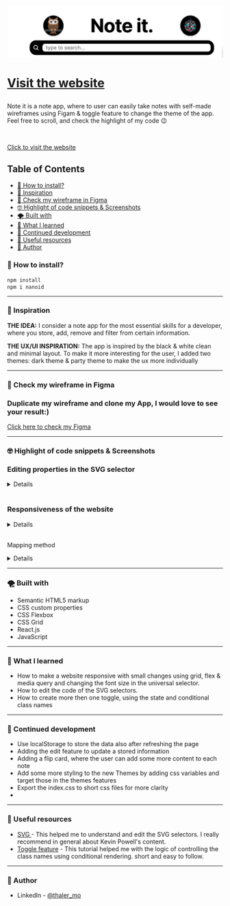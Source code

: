 ![welcome](./src/screenshots/app_banner.png)

<h1>

[Visit the website](https://sage-crisp-5daf9b.netlify.app 'check the website ')

</h1>
<div>

Note it is a note app, where to user can easily take notes with self-made wireframes using Figam &
toggle feature to change the theme of the app. Feel free to scroll, and check the highlight of my code 😉

</div>
<br>

[ Click to visit the website](http://sage-crisp-5daf9b.netlify.app 'VIsit the website')

  <h2>Table of Contents</h2>

- [🧐 How to install?](#-how-to-install)
- [🦋 Inspiration](#-inspiration)
- [🎨 Check my wireframe in Figma](#-check-my-wireframe-in-figma)
- [🤓 Highlight of code snippets \& Screenshots](#-highlight-of-code-snippets--screenshots)
- [🌪️ Built with](#️-built-with)
- [🙇 What I learned](#-what-i-learned)
- [🙆 Continued development](#-continued-development)
- [💆 Useful resources](#-useful-resources)
- [👀 Author](#-author)

### 🧐 How to install?

```
npm install
npm i nanoid
```

<hr>

### 🦋 Inspiration

**THE IDEA:** I consider a note app for the most essential skills for a developer, where you store, add, remove and filter from certain information.

**THE UX/UI INSPIRATION:** The app is inspired by the black & white clean and minimal layout. To make it more interesting for the user, I added two themes: dark theme & party theme to make the ux more individually

<hr>

### 🎨 Check my wireframe in Figma

<h3>Duplicate my wireframe and clone my App, I would love to see your result:)</h3>

<a href="https://www.figma.com/file/nMy5K9G6IpVROuhCtDenNz/note_it-(Repo)?node-id=0%3A1&t=BCeTSXEBppTjUkFs-1" target="blank">Click here to check my Figma</a>

---

### 🤓 Highlight of code snippets & Screenshots

<h3>Editing properties in the SVG selector</h3>

  <details>

```
   <svg
        xmlns="http://www.w3.org/2000/svg"
        <!-- use none to make the fill transparent -->
        fill="none"
        viewBox="0 0 24 24"
        <!-- use stroke width property to edit the line of the search icon -->
        strokeWidth={2.5}
        stroke="currentColor"
        className="search-icon"
      >
        <path
          strokeLinecap="round"
          strokeLinejoin="round"
          d="M21 21l-5.197-5.197m0 0A7.5 7.5 0 105.196 5.196a7.5 7.5 0 0010.607 10.607z"
        />
      </svg>
```

</details> <br>

<h3>Responsiveness of the website</h3>

<details>

<h4>wide screen</h4>

![Responsiveness](./src/screenshots/wide_view.png)

<h4>medium & small screen device</h4>

<div align="center">
<img src="./src/screenshots/tablet_view.png" alt="medium screen view" width="40%"/>
<img src="./src/screenshots/mobile_view.png" alt="medium screen view" width="30%"/>
</div>

<p>Using two media queries sizes for medium and small screen. the goal is to make it responsive in the main code, 
and make small changes to maximize the ux. In addition using the REM units to edit easily the size of components in the app</p>

```
/* ===================== MEDIA QUERIES (MEDIUM DEVICES) =========================*/
@media screen and (max-width: 1300px) {
  <!-- change the font-site in the universal selector,
  wil adapt all the css in relation with the new font size -->
  * {
    font-size: 14px;
  }

<!-- Change layout direction on the flexbox to adjust the appearance of
the app for the medium, screen devices -->
  .App {
    width: 100%;
    flex-direction: column;
    align-items: center;
  }

  .container-edit,
  .container-logs {
    width: 80%;
  }

  .container-logs {
    margin-block-start: 2rem;
  }
}

/* ===================== SMALL QUERIES (MEDIUM DEVICES) =========================*/
@media screen and (max-width: 600px) {
  * {
    font-size: 10px;
  }
}

```

</details><br>

<summery>Mapping method</summery>

<details>

<p>Using the mapping js method outside the return section for clear section divided by logic and actual render</p>

```
 const NotesList = (props) => {

  const notesMapping = props.notes.map((el) => (
    <SingleNote
      id={el.id}
      key={el.id}
      headline={el.headline}
      text={el.text}
      timeStamp={el.timeStamp}
      handleDeleteNote={props.handleDeleteNote}
    />
  ));

  return <div className="container-logs--logs-collection">{notesMapping}</div>;
};

export default NotesList;

```

</details>

<hr>

### 🌪️ Built with

- Semantic HTML5 markup
- CSS custom properties
- CSS Flexbox
- CSS Grid
- React.js
- JavaScript

<hr>

### 🙇 What I learned

- How to make a website responsive with small changes using grid, flex & media query and changing the font size in the universal selector.
- How to edit the code of the SVG selectors.
- How to create more then one toggle, using the state and conditional class names

<hr>

### 🙆 Continued development

- Use localStorage to store the data also after refreshing the page
- Adding the edit feature to update a stored information
- Adding a flip card, where the user can add some more content to each note
- Add some more styling to the new Themes by adding css variables and target those in the themes features
- Export the index.css to short css files for more clarity
-

<hr>

### 💆 Useful resources

- [SVG ](https://youtu.be/ZJSCl6XEdP8) - This helped me to understand and edit the SVG selectors. I really recommend in general about Kevin Powell's content.
- [Toggle feature](https://youtu.be/1Io-qb45nzw) - This tutorial helped me with the logic of controlling the class names using conditional rendering. short and easy to follow.

<hr>

### 👀 Author

- LinkedIn - [@thaler_mo](https://www.linkedin.com/in/moran-thaler/)
